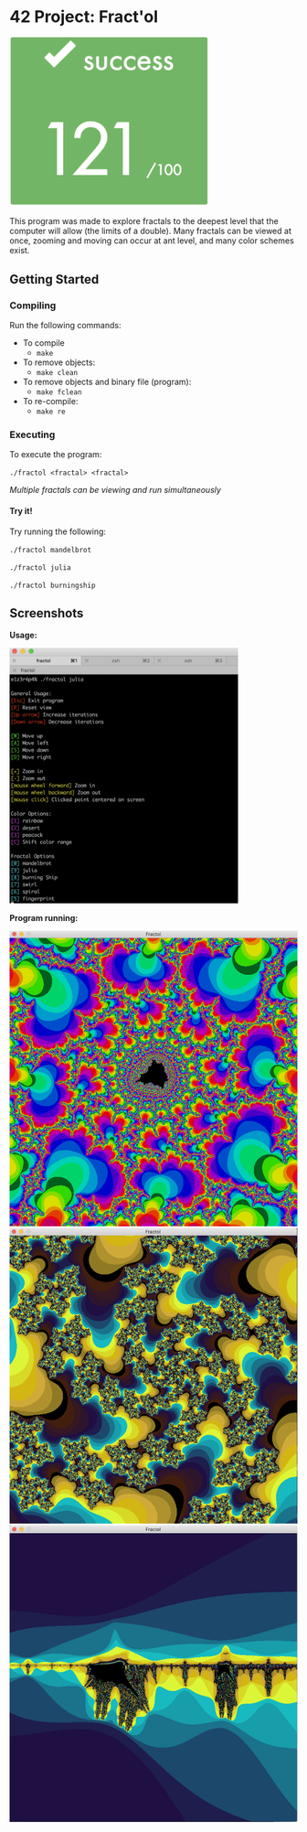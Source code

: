 # 42 Project: Fract'ol

<img src="screenshots/finalscore.png" width="350" />

This program was made to explore fractals to the deepest level that the computer will allow (the limits of a double). Many fractals can be viewed at once, zooming and moving can occur at ant level, and many color schemes exist.

## Getting Started

### Compiling

Run the following commands:

* To compile
	- `make`
* To remove objects:
	- `make clean`
* To remove objects and binary file (program):
	- `make fclean`
* To re-compile:
	- `make re`

### Executing

To execute the program:

`./fractol <fractal> <fractal>`

*Multiple fractals can be viewing and run simultaneously*

#### Try it!

Try running the following:

`./fractol mandelbrot`

`./fractol julia`

`./fractol burningship`

## Screenshots

**Usage:**

<img src="screenshots/usage.png" width="400" />

**Program running:**

<img src="screenshots/mandelbrot.png" width="550" />

<img src="screenshots/julia.png" width="550" />

<img src="screenshots/burningship.png" width="550" />
